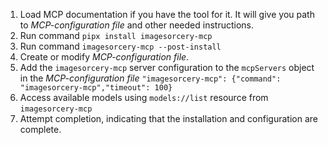 1.  Load MCP documentation if you have the tool for it. It will give you path to *MCP-configuration file* and other needed instructions.
2.  Run command `pipx install imagesorcery-mcp`
3.  Run command `imagesorcery-mcp --post-install`
4.  Create or modify *MCP-configuration file*.
5.  Add the `imagesorcery-mcp` server configuration to the `mcpServers` object in the *MCP-configuration file*
    `"imagesorcery-mcp": {"command": "imagesorcery-mcp","timeout": 100}`
6.  Access available models using `models://list` resource from `imagesorcery-mcp`
7.  Attempt completion, indicating that the installation and configuration are complete.